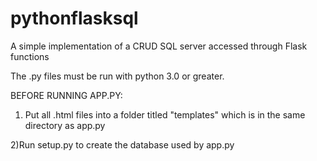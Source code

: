 # pythonflasksql
A simple implementation of a CRUD SQL server accessed through Flask functions

The .py files must be run with python 3.0 or greater.

BEFORE RUNNING APP.PY:

1) Put all .html files into a folder titled "templates" which is in the same directory as app.py

2)Run setup.py to create the database used by app.py
